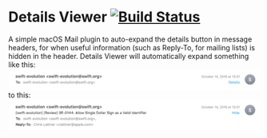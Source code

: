 # Details Viewer [![Build Status](https://travis-ci.org/saagarjha/DetailsViewer.svg?branch=master)](https://travis-ci.org/saagarjha/DetailsViewer)

A simple macOS Mail plugin to auto-expand the details button in message headers, for when useful information (such as Reply-To, for mailing lists) is hidden in the header. Details Viewer will automatically expand something like this:
![DetailsHidden](DetailsHidden.png)
to this:
![DetailsExpanded](DetailsExpanded.png)
